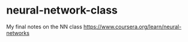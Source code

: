# neural-network-class
My final notes on the NN class https://www.coursera.org/learn/neural-networks 
